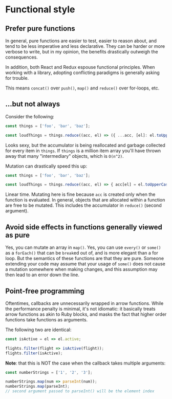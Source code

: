 # Functional style

## Prefer pure functions

In general, pure functions are easier to test, easier to reason about, and tend to be less imperative and less declarative. They can be harder or more verbose to write, but in my opinion, the benefits drastically outweigh the consequences.

In addition, both React and Redux espouse functional principles. When working with a library, adopting conflicting paradigms is generally asking for trouble.

This means `concat()` over `push()`, `map()` and `reduce()` over for-loops, etc.

## ...but not always

Consider the following:

```javascript
const things = ['foo', 'bar', 'baz'];

const loudThings = things.reduce((acc, el) => ({ ...acc, [el]: el.toUpperCase() }), {});
```

Looks sexy, but the accumulator is being reallocated and garbage collected for every item in `things`. If `things` is a million item array you'll have thrown away that many "intermediary" objects, which is `O(n^2)`.

Mutation can drastically speed this up:

```javascript
const things = ['foo', 'bar', 'baz'];

const loudThings = things.reduce((acc, el) => { acc[el] = el.toUpperCase(); return acc; }, {});
```

Linear time. Mutating here is fine because `acc` is created only when the function is evaluated. In general, objects that are allocated within a function are free to be mutated. This includes the accumulator in `reduce()` (second argument).

## Avoid side effects in functions generally viewed as pure

Yes, you can mutate an array in `map()`. Yes, you can use `every()` or `some()` as a `forEach()` that can be `break`ed out of, and is more elegant than a for loop. But the semantics of these functions are that they are pure. Someone extending your code may assume that your usage of `some()` does not cause a mutation somewhere when making changes, and this assumption may then lead to an error down the line.

## Point-free programming

Oftentimes, callbacks are unnecessarily wrapped in arrow functions. While the performance penalty is minimal, it's not idiomatic: it basically treats arrow functions as akin to Ruby blocks, and masks the fact that higher order functions take functions as arguments.

The following two are identical:

```javascript
const isActive = el => el.active;

flights.filter(flight => isActive(flight));
flights.filter(isActive);
```

**Note**: that this is NOT the case when the callback takes multiple arguments:

```javascript
const numberStrings = ['1', '2', '3'];

numberStrings.map(num => parseInt(num));
numberStrings.map(parseInt);
// second argument passed to parseInt() will be the element index
```
